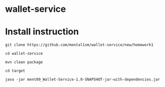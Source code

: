 # wallet-service

<H1>Install instruction</H1>

```git clone https://github.com/mental1sm/wallet-service/new/homework1```

```cd wallet-service```

```mvn clean package```

```cd target```

```java -jar ment09_Wallet-Service-1.0-SNAPSHOT-jar-with-dependencies.jar```

